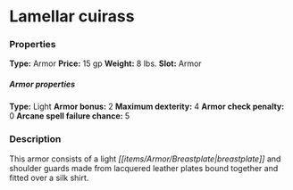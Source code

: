 ﻿---
Title: "Lamellar cuirass"
Type: "Armor"
Price: "15 gp"
Weight: "8 lbs."
Slot: "Armor"
Armor properties Type: "Light"
Armor bonus: "2"
Maximum dexterity: "4"
Armor check penalty: "0"
Arcane spell failure chance: "5"
Description: |
  "This armor consists of a light breastplate and shoulder guards made from lacquered leather plates bound together and fitted over a silk shirt."
Sources: "['Ultimate Combat', 'Ultimate Equipment']"
---

# Lamellar cuirass

### Properties

**Type:** Armor **Price:** 15 gp **Weight:** 8 lbs. **Slot:** Armor

##### Armor properties

**Type:** Light **Armor bonus:** 2 **Maximum dexterity:** 4 **Armor check penalty:** 0 **Arcane spell failure chance:** 5

### Description

This armor consists of a light _[[items/Armor/Breastplate|breastplate]]_ and shoulder guards made from lacquered leather plates bound together and fitted over a silk shirt.

